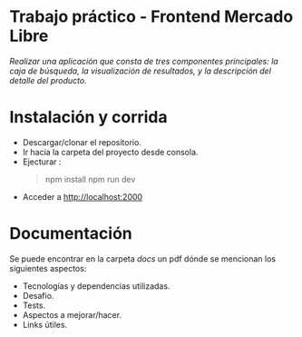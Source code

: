 # Trabajo práctico - Frontend Mercado Libre
*Realizar una aplicación que consta de tres componentes principales: la caja de búsqueda, la visualización de resultados, y la descripción del detalle del producto.* 

# Instalación y corrida
- Descargar/clonar el repositorio.
- Ir hacia la carpeta del proyecto desde consola.
- Ejecturar :
	> npm install
	> npm run dev
- Acceder a [http://localhost:2000](http://localhost:2000)

# Documentación
Se puede encontrar en la carpeta *docs* un pdf dónde se mencionan los siguientes aspectos:
- Tecnologías y dependencias utilizadas.
- Desafio.
- Tests.
- Aspectos a mejorar/hacer.
- Links útiles.

